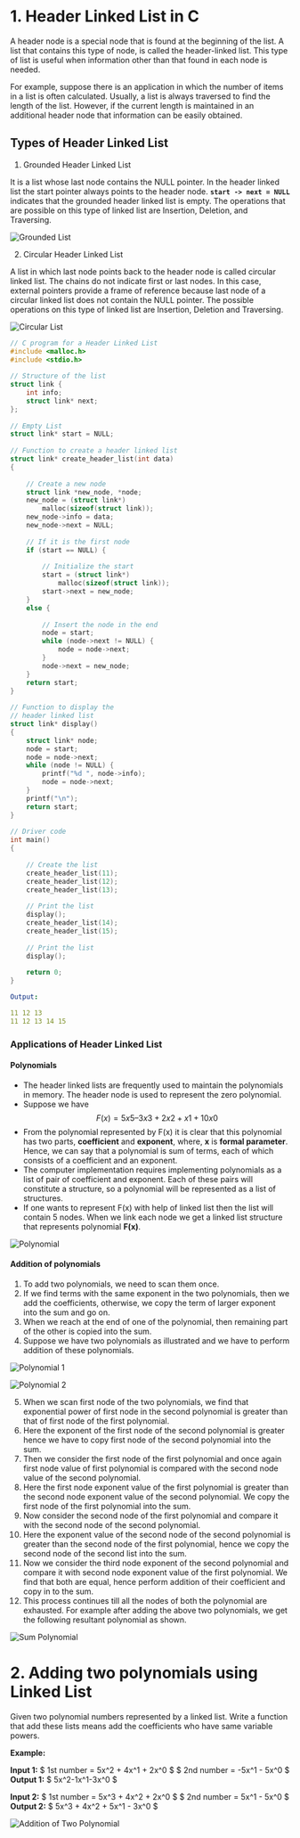# 1. Header Linked List in C

A header node is a special node that is found at the beginning of the list. A list that contains this type of node, is called the header-linked list. This type of list is useful when information other than that found in each node is needed.

For example, suppose there is an application in which the number of items in a list is often calculated. Usually, a list is always traversed to find the length of the list. However, if the current length is maintained in an additional header node that information can be easily obtained.

## Types of Header Linked List

1. Grounded Header Linked List

It is a list whose last node contains the NULL pointer. In the header linked list the start pointer always points to the header node. __`start -> next = NULL`__ indicates that the grounded header linked list is empty. The operations that are possible on this type of linked list are Insertion, Deletion, and Traversing.

![Grounded List](../images/GroundedList1.jpg)

2. Circular Header Linked List

A list in which last node points back to the header node is called circular linked list. The chains do not indicate first or last nodes. In this case, external pointers provide a frame of reference because last node of a circular linked list does not contain the NULL pointer. The possible operations on this type of linked list are Insertion, Deletion and Traversing.

![Circular List](../images/CircularList.jpg)

```c
// C program for a Header Linked List
#include <malloc.h>
#include <stdio.h>
  
// Structure of the list
struct link {
    int info;
    struct link* next;
};
  
// Empty List
struct link* start = NULL;
  
// Function to create a header linked list
struct link* create_header_list(int data)
{
  
    // Create a new node
    struct link *new_node, *node;
    new_node = (struct link*)
        malloc(sizeof(struct link));
    new_node->info = data;
    new_node->next = NULL;
  
    // If it is the first node
    if (start == NULL) {
  
        // Initialize the start
        start = (struct link*)
            malloc(sizeof(struct link));
        start->next = new_node;
    }
    else {
  
        // Insert the node in the end
        node = start;
        while (node->next != NULL) {
            node = node->next;
        }
        node->next = new_node;
    }
    return start;
}
  
// Function to display the
// header linked list
struct link* display()
{
    struct link* node;
    node = start;
    node = node->next;
    while (node != NULL) {
        printf("%d ", node->info);
        node = node->next;
    }
    printf("\n");
    return start;
}
  
// Driver code
int main()
{
  
    // Create the list
    create_header_list(11);
    create_header_list(12);
    create_header_list(13);
  
    // Print the list
    display();
    create_header_list(14);
    create_header_list(15);
  
    // Print the list
    display();
  
    return 0;
}
```

```yml
Output:

11 12 13 
11 12 13 14 15
```

### Applications of Header Linked List

#### Polynomials

- The header linked lists are frequently used to maintain the polynomials in memory. The header node is used to represent the zero polynomial.
- Suppose we have $$ F(x) = 5x5 – 3x3 + 2x2 + x1 +10x0 $$
- From the polynomial represented by F(x) it is clear that this polynomial has two parts, __coefficient__ and __exponent__, where, __x__ is __formal parameter__. Hence, we can say that a polynomial is sum of terms, each of which consists of a coefficient and an exponent.
- The computer implementation requires implementing polynomials as a list of pair of coefficient and exponent. Each of these pairs will constitute a structure, so a polynomial will be represented as a list of structures.
- If one wants to represent F(x) with help of linked list then the list will contain 5 nodes. When we link each node we get a linked list structure that represents polynomial __F(x)__.

![Polynomial](../images/Polynomial.jpg)


#### Addition of polynomials

1. To add two polynomials, we need to scan them once.
2. If we find terms with the same exponent in the two polynomials, then we add the coefficients, otherwise, we copy the term of larger exponent into the sum and go on.
3. When we reach at the end of one of the polynomial, then remaining part of the other is copied into the sum.
4. Suppose we have two polynomials as illustrated and we have to perform addition of these polynomials.

![Polynomial 1](../images/Polynomial1.jpg)

![Polynomial 2](../images/Polynomial2.jpg)

5. When we scan first node of the two polynomials, we find that exponential power of first node in the second polynomial is greater than that of first node of the first polynomial.
6. Here the exponent of the first node of the second polynomial is greater hence we have to copy first node of the second polynomial into the sum.
7. Then we consider the first node of the first polynomial and once again first node value of first polynomial is compared with the second node value of the second polynomial.
8. Here the first node exponent value of the first polynomial is greater than the second node exponent value of the second polynomial. We copy the first node of the first polynomial into the sum.
9. Now consider the second node of the first polynomial and compare it with the second node of the second polynomial.
10. Here the exponent value of the second node of the second polynomial is greater than the second node of the first polynomial, hence we copy the second node of the second list into the sum.
11. Now we consider the third node exponent of the second polynomial and compare it with second node exponent value of the first polynomial. We find that both are equal, hence perform addition of their coefficient and copy in to the sum.
12. This process continues till all the nodes of both the polynomial are exhausted. For example after adding the above two polynomials, we get the following resultant polynomial as shown.

![Sum Polynomial](../images/sumPolynomial.jpg)

# 2. Adding two polynomials using Linked List

Given two polynomial numbers represented by a linked list. Write a function that add these lists means add the coefficients who have same variable powers.

__Example:__


__Input 1:__
$ 1st number = 5x^2 + 4x^1 + 2x^0 $
$ 2nd number = -5x^1 - 5x^0 $
__Output 1:__
$ 5x^2-1x^1-3x^0 $


__Input 2:__
$ 1st number = 5x^3 + 4x^2 + 2x^0 $
$ 2nd number = 5x^1 - 5x^0 $
__Output 2:__
$ 5x^3 + 4x^2 + 5x^1 - 3x^0 $

![Addition of Two Polynomial](../images/Addition-of-two-polynomial.png)






